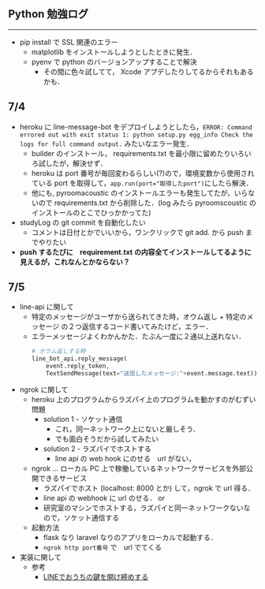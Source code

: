 ## Python 勉強ログ
___

- pip install で SSL 関連のエラー
    - matplotlib をインストールしようとしたときに発生．
    - pyenv で python のバージョンアップすることで解決
        - その間に色々試してて， Xcode アプデしたりしてるからそれもあるかも．

## 7/4
- heroku に line-message-bot をデプロイしようとしたら，```ERROR: Command errored out with exit status 1: python setup.py egg_info Check the logs for full command output.``` みたいなエラー発生．
    - builder のインストール， requirements.txt を最小限に留めたりいろいろ試したが，解決せず．
    - heroku は port 番号が毎回変わるらしい(?)ので，環境変数から使用されている port を取得して，```app.run(port="取得したport")```にしたら解決．
    - 他にも, pyroomacoustic のインストールエラーも発生してたが，いらないので requirements.txt から削除した．(log みたら pyroomscoustic のインストールのとこでひっかかってた)
- studyLog の git commit を自動化したい
    - コメントは日付とかでいいから，ワンクリックで git add. から push までやりたい
- **push するたびに　requirement.txt の内容全てインストールしてるように見えるが，これなんとかならない？**

## 7/5
- line-api に関して
    - 特定のメッセージがユーザから送られてきた時，オウム返し + 特定のメッセージ の２つ返信するコード書いてみたけど，エラー．
    - エラーメッセージよくわかんかた．たぶん一度に２通以上送れない．
        ```python
        # オウム返しする時
        line_bot_api.reply_message(
            event.reply_token,
            TextSendMessage(text="送信したメッセージ:"+event.message.text))
        ```
- ngrok に関して
    - heroku 上のプログラムからラズパイ上のプログラムを動かすのがむずい問題
        - solution 1 - ソケット通信
            - これ，同一ネットワーク上にないと厳しそう．
            - でも面白そうだから試してみたい
        - solution 2 - ラズパイでホストする
            - line api の web hook にのせる　url がない，
    - ngrok ... ローカル PC 上で稼働しているネットワークサービスを外部公開できるサービス
        - ラズパイでホスト (localhost: 8000 とか) して，ngrok で url 得る．
        - line api の webhook に url のせる．
        or
        - 研究室のマシンでホストする，ラズパイと同一ネットワークないなので，ソケット通信する
    - 起動方法
        - flask なり laravel なりのアプリをローカルで起動する．
        - ```ngrok http port番号``` で　url でてくる
- 実装に関して
    - 参考
        - [LINEでおうちの鍵を開け締めする](https://qiita.com/t-funaki/items/2a3bbed8f63d2dc660a3)